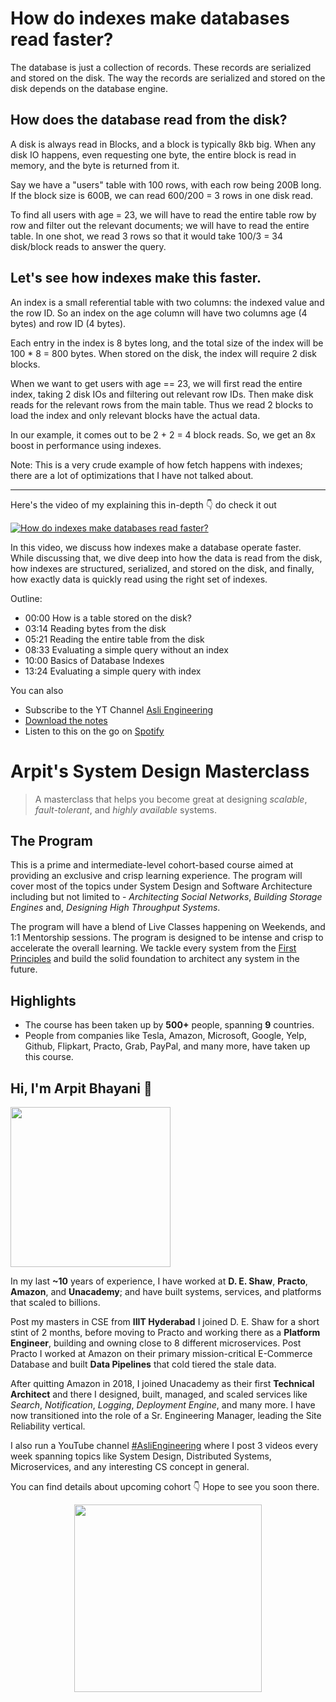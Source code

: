 How do indexes make databases read faster?
===


<p>The database is just a collection of records. These records are serialized and stored on the disk. The way the records are serialized and stored on the disk depends on the database engine.  </p>
<h2>How does the database read from the disk?</h2>
<p>A disk is always read in Blocks, and a block is typically 8kb big. When any disk IO happens, even requesting one byte, the entire block is read in memory, and the byte is returned from it.  </p>
<p>Say we have a "users" table with 100 rows, with each row being 200B long. If the block size is 600B, we can read 600/200 = 3 rows in one disk read.  </p>
<p>To find all users with age = 23, we will have to read the entire table row by row and filter out the relevant documents; we will have to read the entire table. In one shot, we read 3 rows so that it would take 100/3 = 34 disk/block reads to answer the query.  </p>
<h2>Let's see how indexes make this faster.</h2>
<p>An index is a small referential table with two columns: the indexed value and the row ID. So an index on the age column will have two columns age (4 bytes) and row ID (4 bytes).  </p>
<p>Each entry in the index is 8 bytes long, and the total size of the index will be 100 * 8 = 800 bytes. When stored on the disk, the index will require 2 disk blocks.  </p>
<p>When we want to get users with age == 23, we will first read the entire index, taking 2 disk IOs and filtering out relevant row IDs. Then make disk reads for the relevant rows from the main table. Thus we read 2 blocks to load the index and only relevant blocks have the actual data.  </p>
<p>In our example, it comes out to be 2 + 2 = 4 block reads. So, we get an 8x boost in performance using indexes.  </p>
<p>Note: This is a very crude example of how fetch happens with indexes; there are a lot of optimizations that I have not talked about.  </p>
<hr />


<p>Here's the video of my explaining this in-depth 👇‍ do check it out</p>

[![How do indexes make databases read faster?](https://i.ytimg.com/vi/3G293is403I/mqdefault.jpg)](https://www.youtube.com/watch?v=3G293is403I)

<p>In this video, we discuss how indexes make a database operate faster. While discussing that, we dive deep into how the data is read from the disk, how indexes are structured, serialized, and stored on the disk, and finally, how exactly data is quickly read using the right set of indexes.</p>
<p>Outline:</p>
<ul>
<li>00:00 How is a table stored on the disk?</li>
<li>03:14 Reading bytes from the disk</li>
<li>05:21 Reading the entire table from the disk</li>
<li>08:33 Evaluating a simple query without an index</li>
<li>10:00 Basics of Database Indexes</li>
<li>13:24 Evaluating a simple query with index</li>
</ul>

You can also
 - Subscribe to the YT Channel [Asli Engineering](https://youtube.com/c/ArpitBhayani)
 - [Download the notes](https://drive.google.com/file/d/1wDDOc3rdsZIdZEEe50E_61wi-1iMHu2G/view?usp=sharing)
 - Listen to this on the go on [Spotify](https://open.spotify.com/show/7qMoamm2iZQrsPVm6IQLoD)

# Arpit's System Design Masterclass

> A masterclass that helps you become great at designing _scalable_, _fault-tolerant_, and _highly available_ systems.

## The Program

This is a prime and intermediate-level cohort-based course aimed at providing an exclusive and crisp learning experience. The program will cover most of the topics under System Design and Software Architecture including but not limited to - _Architecting Social Networks_, _Building Storage Engines_ and, _Designing High Throughput Systems_.

The program will have a blend of Live Classes happening on Weekends, and 1:1 Mentorship sessions. The program is designed to be intense and crisp to accelerate the overall learning. We tackle every system from the [First Principles](https://en.wikipedia.org/wiki/First_principle) and build the solid foundation to architect any system in the future.


## Highlights

 - The course has been taken up by __500+__ people, spanning __9__ countries.
 - People from companies like Tesla, Amazon, Microsoft, Google, Yelp, Github, Flipkart, Practo, Grab, PayPal, and many more, have taken up this course.


## Hi, I'm Arpit Bhayani 👋

<img width="256px" src="https://arpitbhayani.me/static/img/arpit.jpg" />

In my last **~10** years of experience, I have worked at **D. E. Shaw**, **Practo**, **Amazon**, and **Unacademy**; and have built systems, services, and platforms that scaled to billions.

Post my masters in CSE from **IIIT Hyderabad** I joined D. E. Shaw for a short stint of 2 months, before moving to Practo and working there as a **Platform Engineer**, building and owning close to 8 different microservices. Post Practo I worked at Amazon on their primary mission-critical E-Commerce Database and built **Data Pipelines** that cold tiered the stale data.

After quitting Amazon in 2018, I joined Unacademy as their first **Technical Architect** and there I designed, built, managed, and scaled services like _Search_, _Notification_, _Logging_, _Deployment Engine_, and many more. I have now transitioned into the role of a Sr. Engineering Manager, leading the Site Reliability vertical.

I also run a YouTube channel [#AsliEngineering](https://www.youtube.com/c/ArpitBhayani) where I post 3 videos every week spanning topics like System Design, Distributed Systems, Microservices, and any interesting CS concept in general.

You can find details about upcoming cohort 👇‍ Hope to see you soon there.

<center>
<a target="_blank" href="https://arpitbhayani.me/masterclass">
<img src="https://user-images.githubusercontent.com/4745789/137859181-d4499cf4-ce65-4466-8b88-a078ece0f081.PNG" width="300px" />
</a>
</center>